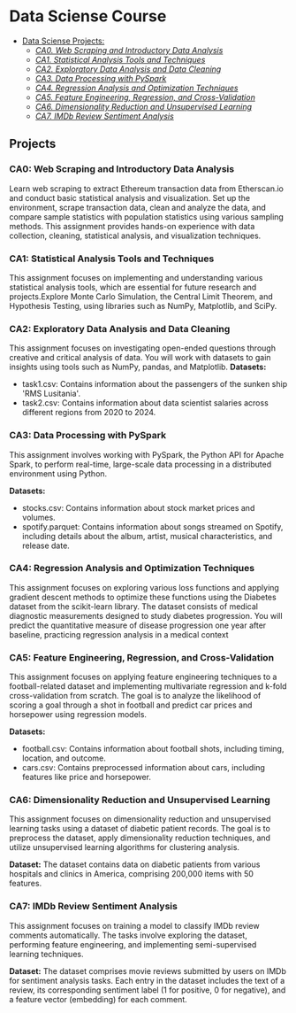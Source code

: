 # Data Sciense Course

- [Data Sciense Projects:](#projects)
  - [_CA0. Web Scraping and Introductory Data Analysis_](#ca0)
  - [_CA1. Statistical Analysis Tools and Techniques_](#ca1)
  - [_CA2. Exploratory Data Analysis and Data Cleaning_](#ca2)
  - [_CA3. Data Processing with PySpark_](#ca3)
  - [_CA4. Regression Analysis and Optimization Techniques_](#ca4)
  - [_CA5. Feature Engineering, Regression, and Cross-Validation_](#ca5)
  - [_CA6. Dimensionality Reduction and Unsupervised Learning_](#ca6)
  - [_CA7. IMDb Review Sentiment Analysis_](#ca7)

## Projects <a name="projects"></a>

### CA0: Web Scraping and Introductory Data Analysis <a name="ca0"></a>

Learn web scraping to extract Ethereum transaction data from Etherscan.io and conduct basic statistical analysis and visualization. Set up the environment, scrape transaction data, clean and analyze the data, and compare sample statistics with population statistics using various sampling methods. This assignment provides hands-on experience with data collection, cleaning, statistical analysis, and visualization techniques.

### CA1: Statistical Analysis Tools and Techniques <a name="ca1"></a>

This assignment focuses on implementing and understanding various statistical analysis tools, which are essential for future research and projects.Explore Monte Carlo Simulation, the Central Limit Theorem, and Hypothesis Testing, using libraries such as NumPy, Matplotlib, and SciPy.

### CA2: Exploratory Data Analysis and Data Cleaning<a name="ca2"></a>

This assignment focuses on investigating open-ended questions through creative and critical analysis of data. You will work with datasets to gain insights using tools such as NumPy, pandas, and Matplotlib.
**Datasets:**

- task1.csv: Contains information about the passengers of the sunken ship 'RMS Lusitania'.
- task2.csv: Contains information about data scientist salaries across different regions from 2020 to 2024.

### CA3: Data Processing with PySpark<a name="ca3"></a>

This assignment involves working with PySpark, the Python API for Apache Spark, to perform real-time, large-scale data processing in a distributed environment using Python.

**Datasets:**

- stocks.csv: Contains information about stock market prices and volumes.
- spotify.parquet: Contains information about songs streamed on Spotify, including details about the album, artist, musical characteristics, and release date.

### CA4: Regression Analysis and Optimization Techniques<a name="ca4"></a>

This assignment focuses on exploring various loss functions and applying gradient descent methods to optimize these functions using the Diabetes dataset from the scikit-learn library. The dataset consists of medical diagnostic measurements designed to study diabetes progression. You will predict the quantitative measure of disease progression one year after baseline, practicing regression analysis in a medical context

### CA5: Feature Engineering, Regression, and Cross-Validation<a name="ca5"></a>

This assignment focuses on applying feature engineering techniques to a football-related dataset and implementing multivariate regression and k-fold cross-validation from scratch. The goal is to analyze the likelihood of scoring a goal through a shot in football and predict car prices and horsepower using regression models.

**Datasets:**

- football.csv: Contains information about football shots, including timing, location, and outcome.
- cars.csv: Contains preprocessed information about cars, including features like price and horsepower.

### CA6: Dimensionality Reduction and Unsupervised Learning<a name="ca6"></a>

This assignment focuses on dimensionality reduction and unsupervised learning tasks using a dataset of diabetic patient records. The goal is to preprocess the dataset, apply dimensionality reduction techniques, and utilize unsupervised learning algorithms for clustering analysis.

**Dataset:** The dataset contains data on diabetic patients from various hospitals and clinics in America, comprising 200,000 items with 50 features.

### CA7: IMDb Review Sentiment Analysis<a name="ca7"></a>

This assignment focuses on training a model to classify IMDb review comments automatically. The tasks involve exploring the dataset, performing feature engineering, and implementing semi-supervised learning techniques.

**Dataset:** The dataset comprises movie reviews submitted by users on IMDb for sentiment analysis tasks. Each entry in the dataset includes the text of a review, its corresponding sentiment label (1 for positive, 0 for negative), and a feature vector (embedding) for each comment.
